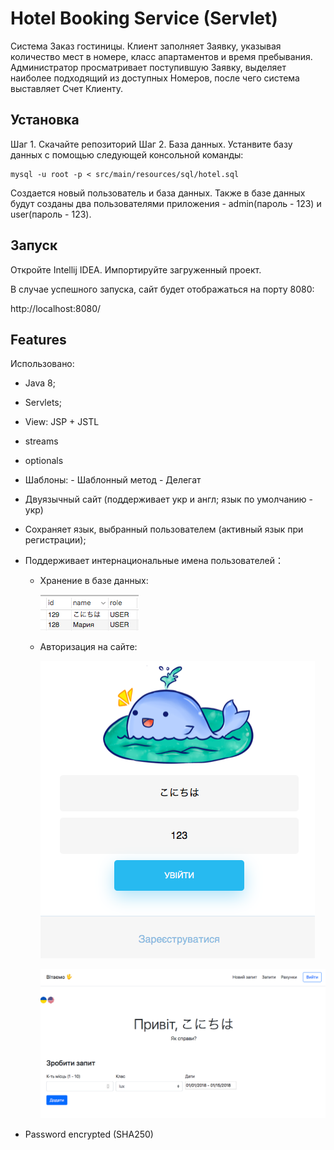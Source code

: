 # Hotel Booking Service (Servlet)

 Система Заказ гостиницы. Клиент заполняет Заявку, указывая количество мест в номере, класс апартаментов и время пребывания. Администратор просматривает поступившую Заявку, выделяет наиболее подходящий из доступных Номеров, после чего система выставляет Счет Клиенту. 
 
 ## Установка

Шаг 1. Скачайте репозиторий
Шаг 2. База данных.
Устанвите базу данных с помощью следующей консольной команды:
```
mysql -u root -p < src/main/resources/sql/hotel.sql
```
Создается новый пользователь и база данных. 
Также в базе данных будут созданы два пользователями приложения - admin(пароль - 123) и user(пароль - 123).

## Запуск

Откройте Intellij IDEA.
Импортируйте загруженный проект.

В случае успешного запуска, сайт будет отображаться на порту 8080:

http://localhost:8080/

## Features

Использовано:
 - Java 8;
 - Servlets;
 - View: JSP + JSTL
 
 - streams
 - optionals
 - Шаблоны:
        - Шаблонный метод
        - Делегат
        
 - Двуязычный сайт (поддерживает укр и англ; язык по умолчанию - укр)
 - Сохраняет язык, выбранный пользователем (активный язык при регистрации); 
 - Поддерживает интернациональные имена пользователей：
    - Хранение в базе данных:
    
        ![alt text](img/1.png)
    - Авторизация на сайте: 
    
        ![alt text](img/2.png)
        
        ![alt text](img/3.png)
 - Password encrypted (SHA250)
